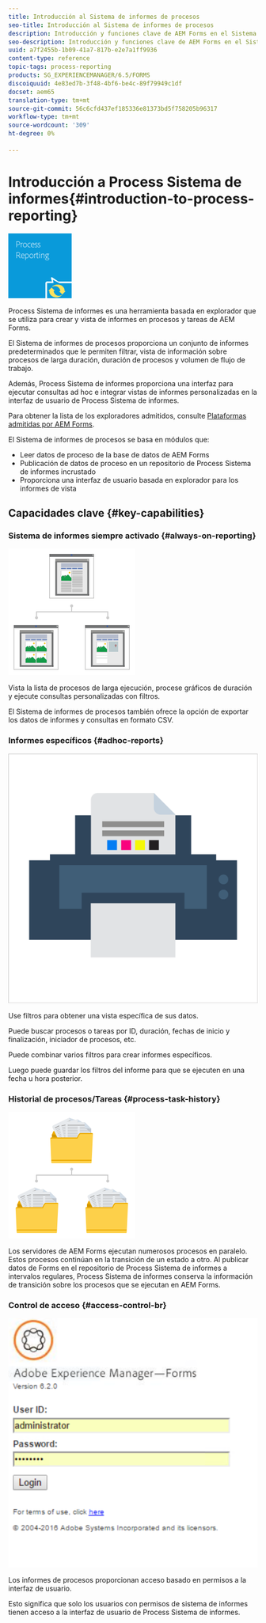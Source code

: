 ```yaml
---
title: Introducción al Sistema de informes de procesos
seo-title: Introducción al Sistema de informes de procesos
description: Introducción y funciones clave de AEM Forms en el Sistema de informes de procesos JEE
seo-description: Introducción y funciones clave de AEM Forms en el Sistema de informes de procesos JEE
uuid: a7f2455b-1b09-41a7-817b-e2e7a1ff9936
content-type: reference
topic-tags: process-reporting
products: SG_EXPERIENCEMANAGER/6.5/FORMS
discoiquuid: 4e83ed7b-3f48-4bf6-be4c-89f79949c1df
docset: aem65
translation-type: tm+mt
source-git-commit: 56c6cfd437ef185336e81373bd5f758205b96317
workflow-type: tm+mt
source-wordcount: '309'
ht-degree: 0%

---
```



# Introducción a Process Sistema de informes{#introduction-to-process-reporting}

![proceso-sistema de informes](assets/process-reporting.png)

Process Sistema de informes es una herramienta basada en explorador que se utiliza para crear y vista de informes en procesos y tareas de AEM Forms.

El Sistema de informes de procesos proporciona un conjunto de informes predeterminados que le permiten filtrar, vista de información sobre procesos de larga duración, duración de procesos y volumen de flujo de trabajo.

Además, Process Sistema de informes proporciona una interfaz para ejecutar consultas ad hoc e integrar vistas de informes personalizadas en la interfaz de usuario de Process Sistema de informes.

Para obtener la lista de los exploradores admitidos, consulte [Plataformas admitidas por AEM Forms](/help/forms/using/aem-forms-jee-supported-platforms.md).

El Sistema de informes de procesos se basa en módulos que:

* Leer datos de proceso de la base de datos de AEM Forms
* Publicación de datos de proceso en un repositorio de Process Sistema de informes incrustado
* Proporciona una interfaz de usuario basada en explorador para los informes de vista

## Capacidades clave {#key-capabilities}

### Sistema de informes siempre activado {#always-on-reporting}

![administración del sitio](assets/site-management.png)

Vista la lista de procesos de larga ejecución, procese gráficos de duración y ejecute consultas personalizadas con filtros.

El Sistema de informes de procesos también ofrece la opción de exportar los datos de informes y consultas en formato CSV.

### Informes específicos {#adhoc-reports}

![print-&amp;-color](assets/print-&-colour.png)

Use filtros para obtener una vista específica de sus datos.

Puede buscar procesos o tareas por ID, duración, fechas de inicio y finalización, iniciador de procesos, etc.

Puede combinar varios filtros para crear informes específicos.

Luego puede guardar los filtros del informe para que se ejecuten en una fecha u hora posterior.

### Historial de procesos/Tareas {#process-task-history}

![administración de archivos](assets/file-management.png)

Los servidores de AEM Forms ejecutan numerosos procesos en paralelo. Estos procesos continúan en la transición de un estado a otro. Al publicar datos de Forms en el repositorio de Process Sistema de informes a intervalos regulares, Process Sistema de informes conserva la información de transición sobre los procesos que se ejecutan en AEM Forms.

### Control de acceso {#access-control-br}

![sin título](assets/untitled.png)

Los informes de procesos proporcionan acceso basado en permisos a la interfaz de usuario.

Esto significa que solo los usuarios con permisos de sistema de informes tienen acceso a la interfaz de usuario de Process Sistema de informes.
